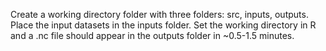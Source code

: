 Create a working directory folder with three folders: src, inputs, outputs. 
Place the input datasets in the inputs folder. 
Set the working directory in R and a .nc file should appear in the outputs folder in ~0.5-1.5 minutes. 

